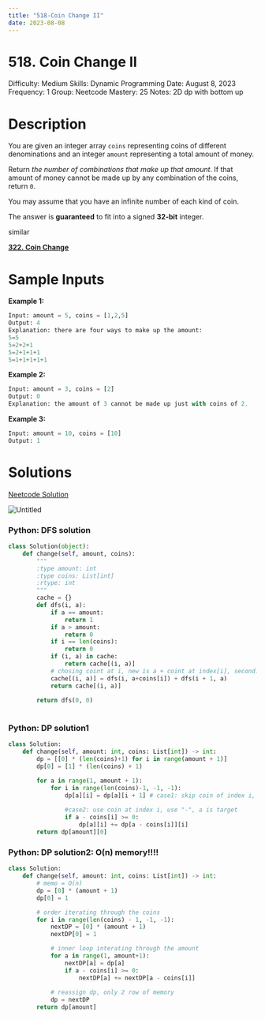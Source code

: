 ```yaml
---
title: "518-Coin Change II"
date: 2023-08-08
---
```

# 518. Coin Change II

Difficulty: Medium
Skills: Dynamic Programming
Date: August 8, 2023
Frequency: 1
Group: Neetcode
Mastery: 25
Notes: 2D dp with bottom up

# Description

You are given an integer array `coins` representing coins of different denominations and an integer `amount` representing a total amount of money.

Return *the number of combinations that make up that amount*. If that amount of money cannot be made up by any combination of the coins, return `0`.

You may assume that you have an infinite number of each kind of coin.

The answer is **guaranteed** to fit into a signed **32-bit** integer.

similar 

[**322. Coin Change**](https://www.notion.so/322-Coin-Change-2ae7329b46454933836ae0950229be3a?pvs=21)

# Sample Inputs

**Example 1:**

```python
Input: amount = 5, coins = [1,2,5]
Output: 4
Explanation: there are four ways to make up the amount:
5=5
5=2+2+1
5=2+1+1+1
5=1+1+1+1+1
```

**Example 2:**

```python
Input: amount = 3, coins = [2]
Output: 0
Explanation: the amount of 3 cannot be made up just with coins of 2.
```

**Example 3:**

```python
Input: amount = 10, coins = [10]
Output: 1
```

# Solutions

[Neetcode Solution](https://www.youtube.com/watch?v=Mjy4hd2xgrs)

![Untitled](518%20Coin%20Change%20II%20f81b8f44f67f412ea9835b9353b80139/Untitled.png)

### Python: DFS solution

```python
class Solution(object):
    def change(self, amount, coins):
        """
        :type amount: int
        :type coins: List[int]
        :rtype: int
        """
        cache = {}
        def dfs(i, a):
            if a == amount: 
                return 1
            if a > amount: 
                return 0
            if i == len(coins): 
                return 0
            if (i, a) in cache: 
                return cache[(i, a)]
            # chosing coint at i, new is a + coint at index[i], second: skip coint at index i, but incrementing index
            cache[(i, a)] = dfs(i, a+coins[i]) + dfs(i + 1, a)
            return cache[(i, a)]
        
        return dfs(0, 0)
        
```

### Python: DP solution1

```python
class Solution:
    def change(self, amount: int, coins: List[int]) -> int:
        dp = [[0] * (len(coins)+1) for i in range(amount + 1)]
        dp[0] = [1] * (len(coins) + 1)

        for a in range(1, amount + 1):
            for i in range(len(coins)-1, -1, -1):
                dp[a][i] = dp[a][i + 1] # case1: skip coin of index i, passing i+1
                
                #case2: use coin at index i, use "-", a is target
                if a - coins[i] >= 0: 
                    dp[a][i] += dp[a - coins[i]][i]
        return dp[amount][0]
```

### Python: DP solution2: O(n) memory!!!!

```python
class Solution:
    def change(self, amount: int, coins: List[int]) -> int:
        # memo = O(n)
        dp = [0] * (amount + 1)
        dp[0] = 1

        # order iterating through the coins
        for i in range(len(coins) - 1, -1, -1):
            nextDP = [0] * (amount + 1)
            nextDP[0] = 1

            # inner loop interating through the amount
            for a in range(1, amount+1):
                nextDP[a] = dp[a]
                if a - coins[i] >= 0:
                    nextDP[a] += nextDP[a - coins[i]]
                    
            # reassign dp, only 2 row of memory
            dp = nextDP
        return dp[amount]
```
